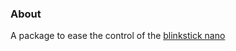 ### About
A package to ease the control of the [blinkstick nano](https://www.blinkstick.com/products/blinkstick-nano)

